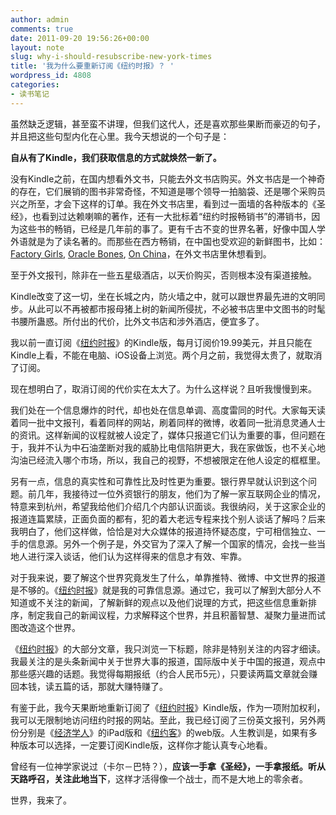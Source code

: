 ```yaml
---
author: admin
comments: true
date: 2011-09-20 19:56:26+00:00
layout: note
slug: why-i-should-resubscribe-new-york-times
title: '我为什么要重新订阅《纽约时报》？ '
wordpress_id: 4808
categories:
- 读书笔记
---
```


虽然缺乏逻辑，甚至蛮不讲理，但我们这代人，还是喜欢那些果断而豪迈的句子，并且把这些句型内化在心里。我今天想说的一个句子是：





**自从有了Kindle，我们获取信息的方式就焕然一新了。**





没有Kindle之前，在国内想看外文书，只能去外文书店购买。外文书店是一个神奇的存在，它们展销的图书非常奇怪，不知道是哪个领导一拍脑袋、还是哪个采购员兴之所至，才会下这样的订单。我在外文书店里，看到过一面墙的各种版本的《圣经》，也看到过达赖喇嘛的著作，还有一大批标着“纽约时报畅销书”的滞销书，因为这些书的畅销，已经是几年前的事了。更有千古不变的世界名著，好像中国人学外语就是为了读名著的。而那些在西方畅销，在中国也受欢迎的新鲜图书，比如：[Factory Girls](http://amazon.com/dp/B001FA0URC), [Oracle Bones](http://amazon.com/dp/B000GCFD8Q), [On China](http://amazon.com/dp/B0046ECJBY)，在外文书店里休想看到。





至于外文报刊，除非在一些五星级酒店，以天价购买，否则根本没有渠道接触。





Kindle改变了这一切，坐在长城之内，防火墙之中，就可以跟世界最先进的文明同步。从此可以不再被都市报母猪上树的新闻所侵扰，不必被书店里中文图书的时髦书腰所蛊惑。所付出的代价，比外文书店和涉外酒店，便宜多了。





我以前一直订阅《[纽约时报](http://www.nytimes.com/)》的Kindle版，每月订阅价19.99美元，并且只能在Kindle上看，不能在电脑、iOS设备上浏览。两个月之前，我觉得太贵了，就取消了订阅。





现在想明白了，取消订阅的代价实在太大了。为什么这样说？且听我慢慢到来。





我们处在一个信息爆炸的时代，却也处在信息单调、高度雷同的时代。大家每天读着同一批中文报刊，看着同样的网站，刷着同样的微博，收着同一批消息灵通人士的资讯。这样新闻的议程就被人设定了，媒体只报道它们认为重要的事，但问题在于，我并不认为中石油垄断对我的威胁比电信陷阱更大，我在家做饭，也不关心地沟油已经流入哪个市场，所以，我自己的视野，不想被限定在他人设定的框框里。





另有一点，信息的真实性和可靠性比及时性更为重要。银行界早就认识到这个问题。前几年，我接待过一位外资银行的朋友，他们为了解一家互联网企业的情况，特意来到杭州，希望我给他们介绍几个内部认识面谈。我很纳闷，关于这家企业的报道连篇累牍，正面负面的都有，犯的着大老远专程来找个别人谈话了解吗？后来我明白了，他们这样做，恰恰是对大众媒体的报道持怀疑态度，宁可相信独立、一手的信息源。另外一个例子是，外交官为了深入了解一个国家的情况，会找一些当地人进行深入谈话，他们认为这样得来的信息才有效、牢靠。





对于我来说，要了解这个世界究竟发生了什么，单靠推特、微博、中文世界的报道是不够的。《[纽约时报](http://www.nytimes.com/)》就是我的可靠信息源。通过它，我可以了解到大部分人不知道或不关注的新闻，了解新鲜的观点以及他们说理的方式，把这些信息重新排序，制定我自己的新闻议程，力求解释这个世界，并且积蓄智慧、凝聚力量进而试图改造这个世界。





《[纽约时报](http://www.nytimes.com/)》的大部分文章，我只浏览一下标题，除非是特别关注的内容才细读。我最关注的是头条新闻中关于世界大事的报道，国际版中关于中国的报道，观点中那些感兴趣的话题。我觉得每期报纸（约合人民币5元），只要读两篇文章就会赚回本钱，读五篇的话，那就大赚特赚了。





有鉴于此，我今天果断地重新订阅了《[纽约时报](http://www.nytimes.com/)》Kindle版，作为一项附加权利，我可以无限制地访问纽约时报的网站。至此，我已经订阅了三份英文报刊，另外两份分别是《[经济学人](http://www.economist.com/)》的iPad版和《[纽约客](http://www.newyorker.com/)》的web版。人生教训是，如果有多种版本可以选择，一定要订阅Kindle版，这样你才能认真专心地看。





曾经有一位神学家说过（卡尔－巴特？），**应该一手拿《圣经》，一手拿报纸。听从天路呼召，关注此地当下**，这样才活得像一个战士，而不是大地上的零余者。





世界，我来了。



